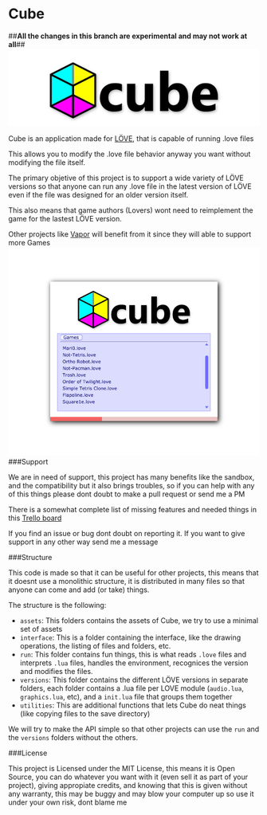 Cube
====
##**All the changes in this branch are experimental and may not work at all**##
![Cube](https://github.com/Positive07/cube/blob/master/assets/cube.png)

Cube is an application made for [LÖVE](http://www.love2d.org), that is capable of running .love files

This allows you to modify the .love file behavior anyway you want without modifying the file itself.

The primary objetive of this project is to support a wide variety of LÖVE versions so that anyone can run any .love file in the latest version of LÖVE even if the file was designed for an older version itself.

This also means that game authors (Lovers) wont need to reimplement the game for the lastest LÖVE version. 

Other projects like [Vapor](https://www.github.com/josefnpat/Vapor) will benefit from it since they will able to support more Games
![Cube interface](https://github.com/Positive07/cube/blob/master/assets/screenshot.png)
###Support

We are in need of support, this project has many benefits like the sandbox, and the compatibility but it also brings troubles, so if you can help with any of this things please dont doubt to make a pull request or send me a PM

There is a somewhat complete list of missing features and needed things in this [Trello board](https://trello.com/b/LB5l35bS/cube)

If you find an issue or bug dont doubt on reporting it. If you want to give support in any other way send me a message

###Structure

This code is made so that it can be useful for other projects, this means that it doesnt use a monolithic structure, it is distributed in many files so that anyone can come and add (or take) things.

The structure is the following:

 * `assets`: This folders contains the assets of Cube, we try to use a minimal set of assets
 * `interface`: This is a folder containing the interface, like the drawing operations, the listing of files and folders, etc.
 * `run`: This folder contains fun things, this is what reads `.love` files and interprets `.lua` files, handles the environment, recognices the version and modifies the files.
 * `versions`: This folder contains the different LÖVE versions in separate folders, each folder contains a .lua file per LOVE module (`audio.lua`, `graphics.lua`, etc), and a `init.lua` file that groups them together
 * `utilities`: This are additional functions that lets Cube do neat things (like copying files to the save directory)

We will try to make the API simple so that other projects can use the `run` and the `versions` folders without the others.

###License

This project is Licensed under the MIT License, this means it is Open Source, you can do whatever you want with it (even sell it as part of your project), giving appropiate credits, and knowing that this is given without any warranty, this may be buggy and may blow your computer up so use it under your own risk, dont blame me